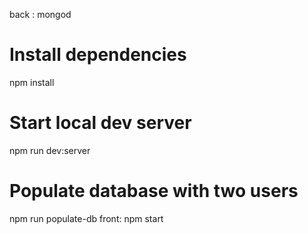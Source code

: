 back : 
mongod 
# Install dependencies
npm install

# Start local dev server
npm run dev:server

# Populate database with two users
npm run populate-db
front:
npm start
